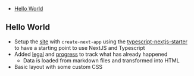 - [Hello World](#hello-world)


## Hello World

* Setup the [site](https://github.com/fungiverse/site) with `create-next-app` using the [typescript-nextjs-starter](https://github.com/jpedroschmitz/typescript-nextjs-starter) to have a starting point to use NextJS and Typescript
* Added [legal](/legal) and [progress](/progress) to track what has already happened
  * Data is loaded from markdown files and transformed into HTML
* Basic layout with some custom CSS
